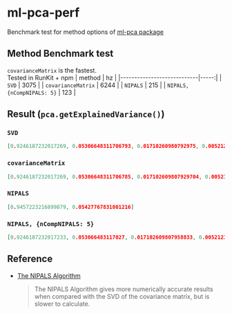 # ml-pca-perf
Benchmark test for method options of [ml-pca package](https://github.com/mljs/pca)
## Method Benchmark test
`covarianceMatrix` is the fastest.  
Tested in RunKit + npm
| method                     |   hz |
|----------------------------|-----:|
| `SVD`                      | 3075 |
| `covarianceMatrix`         | 6244 |
| `NIPALS`                   |  215 |
| `NIPALS, {nCompNIPALS: 5}` |  123 |
## Result (`pca.getExplainedVariance()`)
### `SVD`
```json
[0.9246187232017269, 0.05306648311706793, 0.01710260980792975, 0.005212183873275375]
```
### `covarianceMatrix`
```json
[0.9246187232017269, 0.05306648311706785, 0.017102609807929704, 0.005212183873275558]
```
### `NIPALS`
```json
[0.9457223216899879, 0.05427767831001216]
```
### `NIPALS, {nCompNIPALS: 5}`
```json
[0.9246187232017233, 0.053066483117027, 0.017102609807958833, 0.005212183873290879, 7.591928654677703e-33]
```
## Reference
- [The NIPALS Algorithm](http://www.statistics4u.com/fundstat_eng/dd_nipals_algo.html)
  > The NIPALS Algorithm gives more numerically accurate results when compared with the SVD of the covariance matrix, but is slower to calculate.
